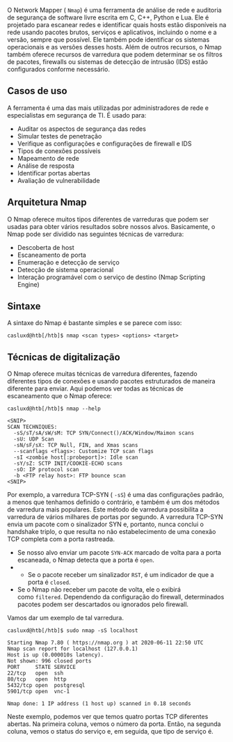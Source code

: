 O Network Mapper ( `Nmap`) é uma ferramenta de análise de rede e auditoria de segurança de software livre escrita em C, C++, Python e Lua. Ele é projetado para escanear redes e identificar quais hosts estão disponíveis na rede usando pacotes brutos, serviços e aplicativos, incluindo o nome e a versão, sempre que possível. Ele também pode identificar os sistemas operacionais e as versões desses hosts. Além de outros recursos, o Nmap também oferece recursos de varredura que podem determinar se os filtros de pacotes, firewalls ou sistemas de detecção de intrusão (IDS) estão configurados conforme necessário.

## Casos de uso

A ferramenta é uma das mais utilizadas por administradores de rede e especialistas em segurança de TI. É usado para:
- Auditar os aspectos de segurança das redes
- Simular testes de penetração
- Verifique as configurações e configurações de firewall e IDS
- Tipos de conexões possíveis
- Mapeamento de rede
- Análise de resposta
- Identificar portas abertas
- Avaliação de vulnerabilidade

## Arquitetura Nmap

O Nmap oferece muitos tipos diferentes de varreduras que podem ser usadas para obter vários resultados sobre nossos alvos. Basicamente, o Nmap pode ser dividido nas seguintes técnicas de varredura:
- Descoberta de host
- Escaneamento de porta
- Enumeração e detecção de serviço
- Detecção de sistema operacional
- Interação programável com o serviço de destino (Nmap Scripting Engine)

## Sintaxe

A sintaxe do Nmap é bastante simples e se parece com isso:

```shell-session
casluxd@htb[/htb]$ nmap <scan types> <options> <target>
```

## Técnicas de digitalização

O Nmap oferece muitas técnicas de varredura diferentes, fazendo diferentes tipos de conexões e usando pacotes estruturados de maneira diferente para enviar. Aqui podemos ver todas as técnicas de escaneamento que o Nmap oferece:

```shell-session
casluxd@htb[/htb]$ nmap --help

<SNIP>
SCAN TECHNIQUES:
  -sS/sT/sA/sW/sM: TCP SYN/Connect()/ACK/Window/Maimon scans
  -sU: UDP Scan
  -sN/sF/sX: TCP Null, FIN, and Xmas scans
  --scanflags <flags>: Customize TCP scan flags
  -sI <zombie host[:probeport]>: Idle scan
  -sY/sZ: SCTP INIT/COOKIE-ECHO scans
  -sO: IP protocol scan
  -b <FTP relay host>: FTP bounce scan
<SNIP>
```

Por exemplo, a varredura TCP-SYN ( `-sS`) é uma das configurações padrão, a menos que tenhamos definido o contrário, e também é um dos métodos de varredura mais populares. Este método de varredura possibilita a varredura de vários milhares de portas por segundo. A varredura TCP-SYN envia um pacote com o sinalizador SYN e, portanto, nunca conclui o handshake triplo, o que resulta no não estabelecimento de uma conexão TCP completa com a porta rastreada.

- Se nosso alvo enviar um pacote `SYN-ACK` marcado de volta para a porta escaneada, o Nmap detecta que a porta é `open`.
- - Se o pacote receber um sinalizador `RST`, é um indicador de que a porta é `closed`.
- Se o Nmap não receber um pacote de volta, ele o exibirá como `filtered`. Dependendo da configuração do firewall, determinados pacotes podem ser descartados ou ignorados pelo firewall.

Vamos dar um exemplo de tal varredura.

```shell-session
casluxd@htb[/htb]$ sudo nmap -sS localhost

Starting Nmap 7.80 ( https://nmap.org ) at 2020-06-11 22:50 UTC
Nmap scan report for localhost (127.0.0.1)
Host is up (0.000010s latency).
Not shown: 996 closed ports
PORT     STATE SERVICE
22/tcp   open  ssh
80/tcp   open  http
5432/tcp open  postgresql
5901/tcp open  vnc-1

Nmap done: 1 IP address (1 host up) scanned in 0.18 seconds
```

Neste exemplo, podemos ver que temos quatro portas TCP diferentes abertas. Na primeira coluna, vemos o número da porta. Então, na segunda coluna, vemos o status do serviço e, em seguida, que tipo de serviço é.
